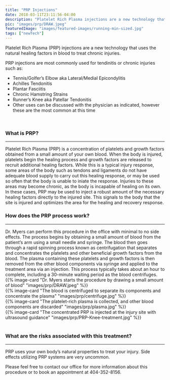 ```yaml
---
title: "PRP Injections"
date: 2018-03-11T23:11:56-04:00
description: "Platelet Rich Plasma injections are a new technology that uses natural healing factors to treat chronic injuries"
pic: "images/prp/DRAW.jpeg"
featuredImage: "images/featured-images/running-min-sized.jpg"
tags: ["newTech"]
---
```



Platelet Rich Plasma (PRP) injections are a new technology that uses the natural healing factors in blood to treat chronic injuries.

PRP injections are most commonly used for tendinitis or chronic injuries such as:

* Tennis/Golfer’s Elbow aka Lateral/Medial Epicondylitis
* Achilles Tendonitis
* Plantar Fasciitis
* Chronic Hamstring Strains
* Runner’s Knee aka Patellar Tendonitis
* Other uses can be discussed with the physician as indicated, however these are the most common at this time  
<br>

### What is PRP?  
<hr>
Platelet Rich Plasma (PRP) is a concentration of platelets and growth factors obtained from a small amount of your own blood. When the body is injured, platelets begin the healing process and growth factors are released to recruit additional healing factors. While this is a typical injury response, some areas of the body such as tendons and ligaments do not have adequate blood supply to carry out this healing response, or may be used so often that the body is unable to iniate the response. Injuries to these areas may become chronic, as the body is incapable of healing on its own. In these cases, PRP may be used to inject a robust amount of the necessary healing factors directly to the injured site. This signals to the body that the site is injured and optimizes the area for the healing and recovery response.

<br>

### How does the PRP process work?
<hr>
Dr. Myers can perform this procedure in the office with minimal to no side effects. The process begins by obtaining a small amount of blood from the patient’s arm using a small needle and syringe. The blood then goes through a rapid spinning process known as centrifugation that separates and concentrates the platelets and other beneficial growth factors from the blood. The plasma containing these platelets and growth factors is then removed from the other blood components via syringe and applied to the treatment area via an injection. This process typically takes about an hour to complete, including a 30-minute waiting period as the blood centrifuges. 

<br>
  <div class="row">
    <div class="col-sm-6">
        {{% image-card "Dr. Myers starts the procedure by drawing a small amount of blood" "images/prp/DRAW.jpeg" %}}
    </div>
    <div class="col-sm-6">
       {{% image-card "The blood is centrifuged to separate its components and concentrate the plasma" "images/prp/centrifuge.jpg" %}}
    </div>
    <div class="col-sm-6">
      {{% image-card "The platelet-rich plasma is collected, and other blood components are discarded" "images/prp/plasma.jpg" %}}
    </div>
    <div class="col-sm-6">
    {{% image-card "The concentrated PRP is injected at the injury site with ultrasound guidance" "images/prp/PRP-Knee-treatment.jpg" %}}
    </div>
  </div>

<br>

### What are the risks associated with this treatment?  
<hr>
PRP uses your own body’s natural properties to treat your injury. Side effects utilizing PRP systems are very uncommon.

Please feel free to contact our office for more information about this procedure or to book an appointment at 404-352-8156.
